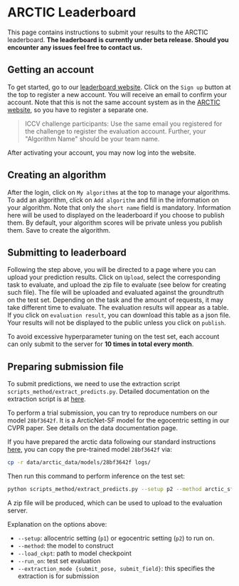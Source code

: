 # ARCTIC Leaderboard

This page contains instructions to submit your results to the ARCTIC leaderboard. **The leaderboard is currently under beta release. Should you encounter any issues feel free to contact us.** 

## Getting an account

To get started, go to our [leaderboard website](https://arctic-leaderboard.is.tuebingen.mpg.de/). Click on the `Sign up` button at the top to register a new account. You will receive an email to confirm your account. Note that this is not the same account system as in the [ARCTIC website](https://arctic.is.tue.mpg.de/), so you have to register a separate one.

> ICCV challenge participants: Use the same email you registered for the challenge to register the evaluation account. Further, your "Algorithm Name" should be your team name.

After activating your account, you may now log into the website. 

## Creating an algorithm

After the login, click on `My algorithms` at the top to manage your algorithms. To add an algorithm, click on `Add algorithm` and fill in the information on your algorithm. Note that only the `short name` field is mandatory. Information here will be used to displayed on the leaderboard if you choose to publish them. By default, your algorithm scores will be private unless you publish them. Save to create the algorithm.

## Submitting to leaderboard


Following the step above, you will be directed to a page where you can upload your prediction results. Click on `Upload`, select the corresponding task to evaluate, and upload the zip file to evaluate (see below for creating such file). The file will be uploaded and evaluated against the groundtruth on the test set. Depending on the task and the amount of requests, it may take different time to evaluate. The evaluation results will appear as a table. If you click on `evaluation result`, you can download this table as a json file. Your results will not be displayed to the public unless you click on `publish`. 


To avoid excessive hyperparameter tuning on the test set, each account can only submit to the server for **10 times in total every month**. 

## Preparing submission file

To submit predictions, we need to use the extraction script `scripts_method/extract_predicts.py`. Detailed documentation on the extraction script is at [here](model/extraction.md). 

To perform a trial submission, you can try to reproduce numbers on our model `28bf3642f`. It is a ArcticNet-SF model for the egocentric setting in our CVPR paper. See details on the data documentation page.

If you have prepared the arctic data following our standard instructions [here](data/README.md), you can copy the pre-trained model `28bf3642f` via:

```bash
cp -r data/arctic_data/models/28bf3642f logs/
```

Then run this command to perform inference on the test set:

```bash
python scripts_method/extract_predicts.py --setup p2 --method arctic_sf --load_ckpt logs/28bf3642f/checkpoints/last.ckpt --run_on test --extraction_mode submit_pose
```

A zip file will be produced, which can be used to upload to the evaluation server.

Explanation on the options above:

- `--setup`: allocentric setting (`p1`) or egocentric setting (`p2`) to run on.
- `--method`: the model to construct
- `--load_ckpt`: path to model checkpoint
- `--run_on`: test set evaluation
- `--extraction_mode {submit_pose, submit_field}`: this specifies the extraction is for submission
